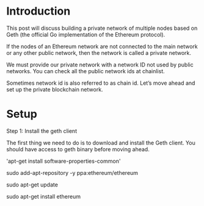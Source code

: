 # Introduction

This post will discuss building a private network of multiple nodes based on Geth (the official Go implementation of the Ethereum protocol).

If the nodes of an Ethereum network are not connected to the main network or any other public network, then the network is called a private network.

We must provide our private network with a network ID not used by public networks. You can check all the public network ids at chainlist.

Sometimes network id is also referred to as chain id. Let’s move ahead and set up the private blockchain network.

# Setup

Step 1: Install the geth client

The first thing we need to do is to download and install the Geth client. You should have access to geth binary before moving ahead.

'apt-get install software-properties-common'

sudo add-apt-repository -y ppa:ethereum/ethereum

sudo apt-get update

sudo apt-get install ethereum  
